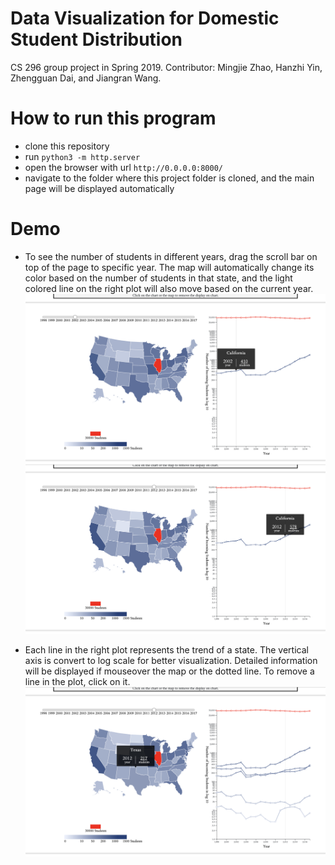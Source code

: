 # Data Visualization for Domestic Student Distribution

CS 296 group project in Spring 2019. Contributor: Mingjie Zhao, Hanzhi Yin, Zhengguan Dai, and Jiangran Wang.

# How to run this program
* clone this repository
* run ```python3 -m http.server```
* open the browser with url ```http://0.0.0.0:8000/```
* navigate to the folder where this project folder is cloned, and the main page will be displayed automatically

# Demo
* To see the number of students in different years, drag the scroll bar on top of the page to specific year. The map will automatically change its color based on the number of students in that state, and the light colored line on the right plot will also move based on the current year. 
![scroll](images/scroll1.png?raw=true)
![scroll](images/scroll2.png?raw=true)

* Each line in the right plot represents the trend of a state. The vertical axis is convert to log scale for better visualization. Detailed information will be displayed if mouseover the map or the dotted line. To remove a line in the plot, click on it.
![scroll](images/mouseover.png?raw=true)